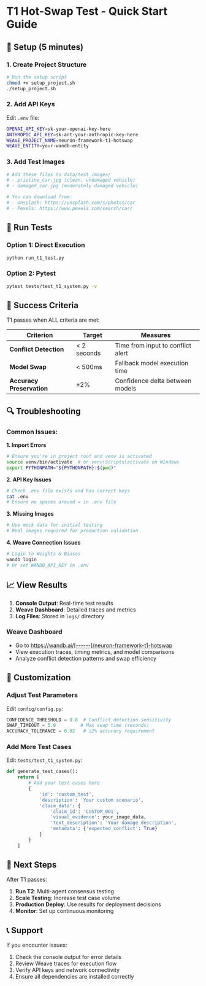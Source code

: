 # T1 Hot-Swap Test - Quick Start Guide

## 🚀 Setup (5 minutes)

### 1. Create Project Structure
```bash
# Run the setup script
chmod +x setup_project.sh
./setup_project.sh
```

### 2. Add API Keys
Edit `.env` file:
```bash
OPENAI_API_KEY=sk-your-openai-key-here
ANTHROPIC_API_KEY=sk-ant-your-anthropic-key-here
WEAVE_PROJECT_NAME=neuron-framework-t1-hotswap
WEAVE_ENTITY=your-wandb-entity
```

### 3. Add Test Images
```bash
# Add these files to data/test_images/
# - pristine_car.jpg (clean, undamaged vehicle)
# - damaged_car.jpg (moderately damaged vehicle)

# You can download from:
# - Unsplash: https://unsplash.com/s/photos/car
# - Pexels: https://www.pexels.com/search/car/
```

## 🧪 Run Tests

### Option 1: Direct Execution
```bash
python run_t1_test.py
```

### Option 2: Pytest
```bash
pytest tests/test_t1_system.py -v
```



## 🎯 Success Criteria

T1 passes when ALL criteria are met:

| Criterion | Target | Measures |
|-----------|--------|----------|
| **Conflict Detection** | < 2 seconds | Time from input to conflict alert |
| **Model Swap** | < 500ms | Fallback model execution time |
| **Accuracy Preservation** | ±2% | Confidence delta between models |

## 🔍 Troubleshooting

### Common Issues:

**1. Import Errors**
```bash
# Ensure you're in project root and venv is activated
source venv/bin/activate  # or venv\Scripts\activate on Windows
export PYTHONPATH="${PYTHONPATH}:$(pwd)"
```

**2. API Key Issues**
```bash
# Check .env file exists and has correct keys
cat .env
# Ensure no spaces around = in .env file
```

**3. Missing Images**
```bash
# Use mock data for initial testing
# Real images required for production validation
```

**4. Weave Connection Issues**
```bash
# Login to Weights & Biases
wandb login
# Or set WANDB_API_KEY in .env
```

## 📈 View Results

1. **Console Output**: Real-time test results
2. **Weave Dashboard**: Detailed traces and metrics
3. **Log Files**: Stored in `logs/` directory

### Weave Dashboard
- Go to https://wandb.ai/[------]/neuron-framework-t1-hotswap
- View execution traces, timing metrics, and model comparisons
- Analyze conflict detection patterns and swap efficiency

## 🔧 Customization

### Adjust Test Parameters
Edit `config/config.py`:
```python
CONFIDENCE_THRESHOLD = 0.8  # Conflict detection sensitivity
SWAP_TIMEOUT = 5.0         # Max swap time (seconds)
ACCURACY_TOLERANCE = 0.02   # ±2% accuracy requirement
```

### Add More Test Cases
Edit `tests/test_t1_system.py`:
```python
def generate_test_cases():
    return [
        # Add your test cases here
        {
            'id': 'custom_test',
            'description': 'Your custom scenario',
            'claim_data': {
                'claim_id': 'CUSTOM_001',
                'visual_evidence': your_image_data,
                'text_description': 'Your damage description',
                'metadata': {'expected_conflict': True}
            }
        }
    ]
```

## 🎉 Next Steps

After T1 passes:
1. **Run T2**: Multi-agent consensus testing
2. **Scale Testing**: Increase test case volume
3. **Production Deploy**: Use results for deployment decisions
4. **Monitor**: Set up continuous monitoring

## 📞 Support

If you encounter issues:
1. Check the console output for error details
2. Review Weave traces for execution flow
3. Verify API keys and network connectivity
4. Ensure all dependencies are installed correctly
